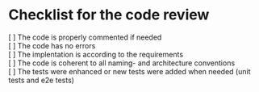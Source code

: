 # Checklist for the code review
[ ] The code is properly commented if needed   
[ ] The code has no errors   
[ ] The implentation is according to the requirements   
[ ] The code is coherent to all naming- and architecture conventions   
[ ] The tests were enhanced or new tests were added when needed (unit tests and e2e tests)   
